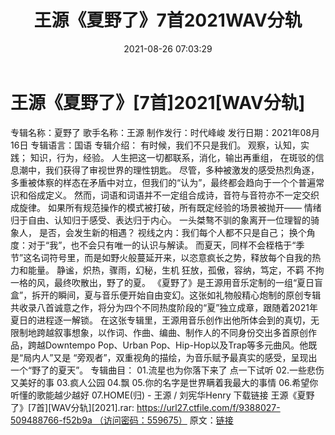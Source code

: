 ﻿---
title: 王源《夏野了》7首2021WAV分轨
date: 2021-08-26 07:03:29
categories: WAV车载音乐、镜像
tags: 华语中文
---
# 王源《夏野了》[7首]2021[WAV分轨]

专辑名称：夏野了
歌手名称：王源
制作发行：时代峰峻
发行日期：2021年08月16日
专辑语言：国语
专辑介绍：
有时候，我们不只是我们。
观察，认知，实践；
知识，行为，经验。
人生把这一切都联系，消化，输出再重组，
在斑驳的信息潮中，我们获得了审视世界的理性钥匙。
尽管，多种被激发的感受热烈角逐，多重被体察的样态在矛盾中对立，但我们的“认为”，最终都会趋向于一个个普遍常识和俗成定义。
然而，词语和词语并不一定组合成诗，音符与音符亦不一定交织成旋律。
如果所有规范操作的模式被打破，所有既定经验的场景被抛开——
情绪归于自由、认知归于感受、表达归于内心。
一头桀骜不驯的象离开一位理智的骑象人，
是否，会发生新的相遇？
视线之内：我们每个人都不只是自己；
换个角度：对于“我”，也不会只有唯一的认识与解读。
而夏天，同样不会桎梏于“季节”这名词符号里，而是如野火般蔓延开来，以恣意疯长之势，释放每个自我的热力和能量。
静谧，炽热，骤雨，幻秘，生机
狂放，孤傲，容纳，笃定，不羁
不拘一格的风，最终吹散出，野了的夏。
《夏野了》是王源用音乐定制的一组“夏日盲盒”，拆开的瞬间，夏与音乐便开始自由变幻。这张如礼物般精心炮制的原创专辑共收录八首诚意之作，将分为四个不同热度阶段的“夏”独立成章，跟随着2021年夏日的进程逐一解锁。
在这张专辑里，王源用音乐创作出他所体会到的真切，无限制地跨越叙事想象，以作词、作曲、编曲、制作人的不同身份交出多首原创作品，跨越Downtempo
Pop、Urban Pop、Hip-Hop以及Trap等多元曲风。他既是“局内人”又是
“旁观者”，双重视角的描绘，为音乐赋予最真实的感受，呈现出一个“野了的夏天”。
专辑曲目：
01.流星也为你落下来了
点一下试听
02.一些悲伤又美好的事
03.疯人公园
04.飘
05.你的名字是世界瞒着我最大的事情
06.希望你听懂的歌能越少越好
07.HOME(归) - 王源 /
刘宪华Henry
下载链接
王源《夏野了》[7首][WAV分轨][2021].rar: https://url27.ctfile.com/f/9388027-509488766-f52b9a （访问密码：559675）
原文：[链接](https://blog.sina.com.cn/s/blog_1647c7e7601030tki.html)